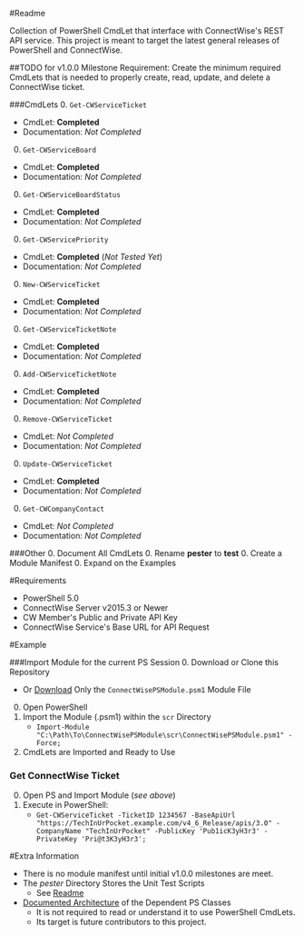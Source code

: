 #Readme  

Collection of PowerShell CmdLet that interface with ConnectWise's REST API service. This project is meant to target the latest general releases of PowerShell and ConnectWise.

##TODO for v1.0.0 
Milestone Requirement: Create the minimum required CmdLets that is needed to properly create, read, update, and delete a ConnectWise ticket. 

###CmdLets
0. `Get-CWServiceTicket`
  - CmdLet: **Completed**
  - Documentation: *Not Completed*
0. `Get-CWServiceBoard`
  - CmdLet: **Completed**
  - Documentation: *Not Completed*
0. `Get-CWServiceBoardStatus`
  - CmdLet: **Completed**
  - Documentation: *Not Completed*
0. `Get-CWServicePriority`
  - CmdLet: **Completed** (*Not Tested Yet*)
  - Documentation: *Not Completed*
0. `New-CWServiceTicket`
  - CmdLet: **Completed**
  - Documentation: *Not Completed*
0. `Get-CWServiceTicketNote`
  - CmdLet: **Completed**
  - Documentation: *Not Completed*
0. `Add-CWServiceTicketNote`
  - CmdLet: **Completed**
  - Documentation: *Not Completed*
0. `Remove-CWServiceTicket`
  - CmdLet: *Not Completed*
  - Documentation: *Not Completed*
0. `Update-CWServiceTicket`
  - CmdLet: **Completed**
  - Documentation: *Not Completed*
0. `Get-CWCompanyContact`
  - CmdLet: *Not Completed*
  - Documentation: *Not Completed*
        
###Other
0. Document All CmdLets
0. Rename **pester** to **test**
0. Create a Module Manifest
0. Expand on the Examples
        
#Requirements

- PowerShell 5.0
- ConnectWise Server v2015.3 or Newer
- CW Member's Public and Private API Key
- ConnectWise Service's Base URL for API Request

#Example

###Import Module for the current PS Session
0. Download or Clone this Repository
   -  Or [Download](https://github.com/sgtoj/ConnectWisePSModule/tree/master/src) Only the  `ConnectWisePSModule.psm1` Module File
0. Open PowerShell
0. Import the Module (.psm1) within the `scr` Directory
   - `Import-Module "C:\Path\To\ConnectWisePSModule\scr\ConnectWisePSModule.psm1" -Force;`
0. CmdLets are Imported and Ready to Use

### Get ConnectWise Ticket
0. Open PS and Import Module (*see above*)
0. Execute in PowerShell:
   - `Get-CWServiceTicket -TicketID 1234567 -BaseApiUrl "https://TechInUrPocket.example.com/v4_6_Release/apis/3.0" -CompanyName "TechInUrPocket" -PublicKey 'Pub1icK3yH3r3' -PrivateKey 'Pri@t3K3yH3r3';`

#Extra Information
- There is no module manifest until initial v1.0.0 milestones are meet. 
- The *pester* Directory Stores the Unit Test Scripts
  - See [Readme](https://github.com/sgtoj/ConnectWisePSModule/tree/master/pester)
- [Documented Architecture](https://github.com/sgtoj/ConnectWisePSModule/blob/master/doc/ClassArchitectures.md) of the Dependent PS Classes
  - It is not required to read or understand it to use PowerShell CmdLets.
  - Its target is future contributors to this project.
